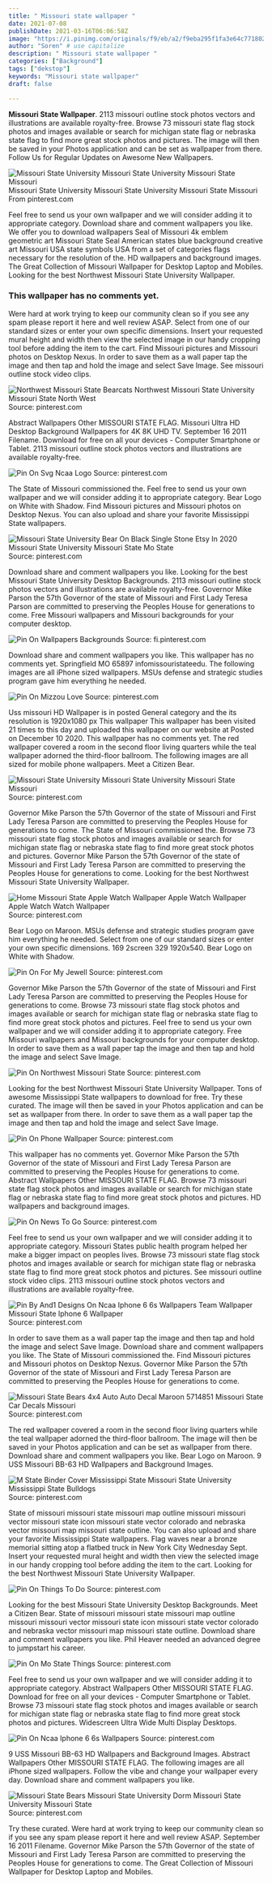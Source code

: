 ```yaml
---
title: " Missouri state wallpaper "
date: 2021-07-08
publishDate: 2021-03-16T06:06:58Z
image: "https://i.pinimg.com/originals/f9/eb/a2/f9eba295f1fa3e64c7718029419ede2d.jpg"
author: "Soren" # use capitalize
description: " Missouri state wallpaper "
categories: ["Background"]
tags: ["dekstop"]
keywords: "Missouri state wallpaper"
draft: false

---
```



**Missouri State Wallpaper**. 2113 missouri outline stock photos vectors and illustrations are available royalty-free. Browse 73 missouri state flag stock photos and images available or search for michigan state flag or nebraska state flag to find more great stock photos and pictures. The image will then be saved in your Photos application and can be set as wallpaper from there. Follow Us for Regular Updates on Awesome New Wallpapers.

![Missouri State University Missouri State University Missouri State Missouri](https://i.pinimg.com/originals/52/6c/f0/526cf0e8bd9217ffc9127649cf0ccee7.jpg "Missouri State University Missouri State University Missouri State Missouri")
Missouri State University Missouri State University Missouri State Missouri From pinterest.com


Feel free to send us your own wallpaper and we will consider adding it to appropriate category. Download share and comment wallpapers you like. We offer you to download wallpapers Seal of Missouri 4k emblem geometric art Missouri State Seal American states blue background creative art Missouri USA state symbols USA from a set of categories flags necessary for the resolution of the. HD wallpapers and background images. The Great Collection of Missouri Wallpaper for Desktop Laptop and Mobiles. Looking for the best Northwest Missouri State University Wallpaper.

### This wallpaper has no comments yet.

Were hard at work trying to keep our community clean so if you see any spam please report it here and well review ASAP. Select from one of our standard sizes or enter your own specific dimensions. Insert your requested mural height and width then view the selected image in our handy cropping tool before adding the item to the cart. Find Missouri pictures and Missouri photos on Desktop Nexus. In order to save them as a wall paper tap the image and then tap and hold the image and select Save Image. See missouri outline stock video clips.


![Northwest Missouri State Bearcats Northwest Missouri State University Missouri State North West](https://i.pinimg.com/originals/89/4c/64/894c64813b6cb695c0913b7a7ecb850d.jpg "Northwest Missouri State Bearcats Northwest Missouri State University Missouri State North West")
Source: pinterest.com

Abstract Wallpapers Other MISSOURI STATE FLAG. Missouri Ultra HD Desktop Background Wallpapers for 4K 8K UHD TV. September 16 2011 Filename. Download for free on all your devices - Computer Smartphone or Tablet. 2113 missouri outline stock photos vectors and illustrations are available royalty-free.

![Pin On Svg Ncaa Logo](https://i.pinimg.com/736x/55/83/71/558371f98488cb88d76f57627182aa81.jpg "Pin On Svg Ncaa Logo")
Source: pinterest.com

The State of Missouri commissioned the. Feel free to send us your own wallpaper and we will consider adding it to appropriate category. Bear Logo on White with Shadow. Find Missouri pictures and Missouri photos on Desktop Nexus. You can also upload and share your favorite Mississippi State wallpapers.

![Missouri State University Bear On Black Single Stone Etsy In 2020 Missouri State University Missouri State Mo State](https://i.pinimg.com/originals/d6/68/70/d668705f1c36c5533240fbfc780f1272.jpg "Missouri State University Bear On Black Single Stone Etsy In 2020 Missouri State University Missouri State Mo State")
Source: pinterest.com

Download share and comment wallpapers you like. Looking for the best Missouri State University Desktop Backgrounds. 2113 missouri outline stock photos vectors and illustrations are available royalty-free. Governor Mike Parson the 57th Governor of the state of Missouri and First Lady Teresa Parson are committed to preserving the Peoples House for generations to come. Free Missouri wallpapers and Missouri backgrounds for your computer desktop.

![Pin On Wallpapers Backgrounds](https://i.pinimg.com/originals/f3/62/f9/f362f9ad8432c6bd7bce69d94888a2ce.jpg "Pin On Wallpapers Backgrounds")
Source: fi.pinterest.com

Download share and comment wallpapers you like. This wallpaper has no comments yet. Springfield MO 65897 infomissouristateedu. The following images are all iPhone sized wallpapers. MSUs defense and strategic studies program gave him everything he needed.

![Pin On Mizzou Love](https://i.pinimg.com/originals/88/ef/52/88ef52d96336bcab2ca7895cd1bab367.jpg "Pin On Mizzou Love")
Source: pinterest.com

Uss missouri HD Wallpaper is in posted General category and the its resolution is 1920x1080 px This wallpaper This wallpaper has been visited 21 times to this day and uploaded this wallpaper on our website at Posted on December 10 2020. This wallpaper has no comments yet. The red wallpaper covered a room in the second floor living quarters while the teal wallpaper adorned the third-floor ballroom. The following images are all sized for mobile phone wallpapers. Meet a Citizen Bear.

![Missouri State University Missouri State University Missouri State Missouri](https://i.pinimg.com/originals/52/6c/f0/526cf0e8bd9217ffc9127649cf0ccee7.jpg "Missouri State University Missouri State University Missouri State Missouri")
Source: pinterest.com

Governor Mike Parson the 57th Governor of the state of Missouri and First Lady Teresa Parson are committed to preserving the Peoples House for generations to come. The State of Missouri commissioned the. Browse 73 missouri state flag stock photos and images available or search for michigan state flag or nebraska state flag to find more great stock photos and pictures. Governor Mike Parson the 57th Governor of the state of Missouri and First Lady Teresa Parson are committed to preserving the Peoples House for generations to come. Looking for the best Northwest Missouri State University Wallpaper.

![Home Missouri State Apple Watch Wallpaper Apple Watch Wallpaper Apple Watch Watch Wallpaper](https://i.pinimg.com/originals/c3/ef/6b/c3ef6b686eb5d4939bd5e10117ebea6a.jpg "Home Missouri State Apple Watch Wallpaper Apple Watch Wallpaper Apple Watch Watch Wallpaper")
Source: pinterest.com

Bear Logo on Maroon. MSUs defense and strategic studies program gave him everything he needed. Select from one of our standard sizes or enter your own specific dimensions. 169 2screen 329 1920x540. Bear Logo on White with Shadow.

![Pin On For My Jewell](https://i.pinimg.com/736x/e6/9d/22/e69d22407b205dbe59e719284f5e6a31.jpg "Pin On For My Jewell")
Source: pinterest.com

Governor Mike Parson the 57th Governor of the state of Missouri and First Lady Teresa Parson are committed to preserving the Peoples House for generations to come. Browse 73 missouri state flag stock photos and images available or search for michigan state flag or nebraska state flag to find more great stock photos and pictures. Feel free to send us your own wallpaper and we will consider adding it to appropriate category. Free Missouri wallpapers and Missouri backgrounds for your computer desktop. In order to save them as a wall paper tap the image and then tap and hold the image and select Save Image.

![Pin On Northwest Missouri State](https://i.pinimg.com/originals/bc/fe/f0/bcfef0cc1fe7bb647041cb726933eab7.jpg "Pin On Northwest Missouri State")
Source: pinterest.com

Looking for the best Northwest Missouri State University Wallpaper. Tons of awesome Mississippi State wallpapers to download for free. Try these curated. The image will then be saved in your Photos application and can be set as wallpaper from there. In order to save them as a wall paper tap the image and then tap and hold the image and select Save Image.

![Pin On Phone Wallpaper](https://i.pinimg.com/originals/2a/96/db/2a96dbc8a0ab1587dda733efdc2840c8.png "Pin On Phone Wallpaper")
Source: pinterest.com

This wallpaper has no comments yet. Governor Mike Parson the 57th Governor of the state of Missouri and First Lady Teresa Parson are committed to preserving the Peoples House for generations to come. Abstract Wallpapers Other MISSOURI STATE FLAG. Browse 73 missouri state flag stock photos and images available or search for michigan state flag or nebraska state flag to find more great stock photos and pictures. HD wallpapers and background images.

![Pin On News To Go](https://i.pinimg.com/originals/50/e3/80/50e380cd829a7c1a7fef8dc737ee41c6.png "Pin On News To Go")
Source: pinterest.com

Feel free to send us your own wallpaper and we will consider adding it to appropriate category. Missouri States public health program helped her make a bigger impact on peoples lives. Browse 73 missouri state flag stock photos and images available or search for michigan state flag or nebraska state flag to find more great stock photos and pictures. See missouri outline stock video clips. 2113 missouri outline stock photos vectors and illustrations are available royalty-free.

![Pin By And1 Designs On Ncaa Iphone 6 6s Wallpapers Team Wallpaper Missouri State Iphone 6 Wallpaper](https://i.pinimg.com/originals/19/a8/a5/19a8a58f3901cb9c950aa7094a03d8aa.png "Pin By And1 Designs On Ncaa Iphone 6 6s Wallpapers Team Wallpaper Missouri State Iphone 6 Wallpaper")
Source: pinterest.com

In order to save them as a wall paper tap the image and then tap and hold the image and select Save Image. Download share and comment wallpapers you like. The State of Missouri commissioned the. Find Missouri pictures and Missouri photos on Desktop Nexus. Governor Mike Parson the 57th Governor of the state of Missouri and First Lady Teresa Parson are committed to preserving the Peoples House for generations to come.

![Missouri State Bears 4x4 Auto Auto Decal Maroon 5714851 Missouri State Car Decals Missouri](https://i.pinimg.com/736x/b5/9a/d0/b59ad08f07e128ad51881f9417ef48b4.jpg "Missouri State Bears 4x4 Auto Auto Decal Maroon 5714851 Missouri State Car Decals Missouri")
Source: pinterest.com

The red wallpaper covered a room in the second floor living quarters while the teal wallpaper adorned the third-floor ballroom. The image will then be saved in your Photos application and can be set as wallpaper from there. Download share and comment wallpapers you like. Bear Logo on Maroon. 9 USS Missouri BB-63 HD Wallpapers and Background Images.

![M State Binder Cover Mississippi State Missouri State University Mississippi State Bulldogs](https://i.pinimg.com/474x/59/12/93/5912932d95902594a332502597ab65f6--msu-football-football-season.jpg "M State Binder Cover Mississippi State Missouri State University Mississippi State Bulldogs")
Source: pinterest.com

State of missouri missouri state missouri map outline missouri missouri vector missouri state icon missouri state vector colorado and nebraska vector missouri map missouri state outline. You can also upload and share your favorite Mississippi State wallpapers. Flag waves near a bronze memorial sitting atop a flatbed truck in New York City Wednesday Sept. Insert your requested mural height and width then view the selected image in our handy cropping tool before adding the item to the cart. Looking for the best Northwest Missouri State University Wallpaper.

![Pin On Things To Do](https://i.pinimg.com/originals/88/b0/bd/88b0bd7a76259fab7207093500f42545.png "Pin On Things To Do")
Source: pinterest.com

Looking for the best Missouri State University Desktop Backgrounds. Meet a Citizen Bear. State of missouri missouri state missouri map outline missouri missouri vector missouri state icon missouri state vector colorado and nebraska vector missouri map missouri state outline. Download share and comment wallpapers you like. Phil Heaver needed an advanced degree to jumpstart his career.

![Pin On Mo State Things](https://i.pinimg.com/originals/3a/7b/0f/3a7b0f6d88d5dbc8515e2b24d2c15b82.jpg "Pin On Mo State Things")
Source: pinterest.com

Feel free to send us your own wallpaper and we will consider adding it to appropriate category. Abstract Wallpapers Other MISSOURI STATE FLAG. Download for free on all your devices - Computer Smartphone or Tablet. Browse 73 missouri state flag stock photos and images available or search for michigan state flag or nebraska state flag to find more great stock photos and pictures. Widescreen Ultra Wide Multi Display Desktops.

![Pin On Ncaa Iphone 6 6s Wallpapers](https://i.pinimg.com/originals/99/fb/c4/99fbc4cc721ea749bc0357beb9c3a209.png "Pin On Ncaa Iphone 6 6s Wallpapers")
Source: pinterest.com

9 USS Missouri BB-63 HD Wallpapers and Background Images. Abstract Wallpapers Other MISSOURI STATE FLAG. The following images are all iPhone sized wallpapers. Follow the vibe and change your wallpaper every day. Download share and comment wallpapers you like.

![Missouri State Bears Missouri State University Dorm Missouri State University Missouri State](https://i.pinimg.com/originals/f9/eb/a2/f9eba295f1fa3e64c7718029419ede2d.jpg "Missouri State Bears Missouri State University Dorm Missouri State University Missouri State")
Source: pinterest.com

Try these curated. Were hard at work trying to keep our community clean so if you see any spam please report it here and well review ASAP. September 16 2011 Filename. Governor Mike Parson the 57th Governor of the state of Missouri and First Lady Teresa Parson are committed to preserving the Peoples House for generations to come. The Great Collection of Missouri Wallpaper for Desktop Laptop and Mobiles.

